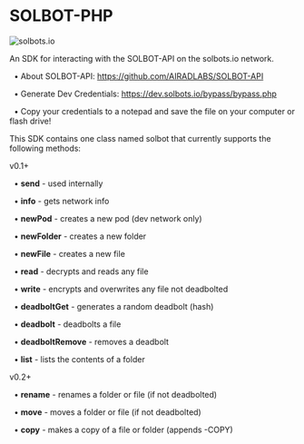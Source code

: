 # SOLBOT-PHP
![solbots.io](http://dev.solbots.io/assets/img/Crypto-Carl-1920x1080.jpg)

An SDK for interacting with the SOLBOT-API on the solbots.io network.

&nbsp;&nbsp;&bull; About SOLBOT-API: https://github.com/AIRADLABS/SOLBOT-API

&nbsp;&nbsp;&bull; Generate Dev Credentials: https://dev.solbots.io/bypass/bypass.php

&nbsp;&nbsp;&bull; Copy your credentials to a notepad and save the file on your computer or flash drive!

This SDK contains one class named solbot that currently supports the following methods:

v0.1+

&nbsp;&nbsp;&bull; <strong>send</strong> - used internally

&nbsp;&nbsp;&bull; <strong>info</strong> - gets network info

&nbsp;&nbsp;&bull; <strong>newPod</strong> - creates a new pod (dev network only)

&nbsp;&nbsp;&bull; <strong>newFolder</strong> - creates a new folder

&nbsp;&nbsp;&bull; <strong>newFile</strong> - creates a new file

&nbsp;&nbsp;&bull; <strong>read</strong> - decrypts and reads any file

&nbsp;&nbsp;&bull; <strong>write</strong> - encrypts and overwrites any file not deadbolted

&nbsp;&nbsp;&bull; <strong>deadboltGet</strong> - generates a random deadbolt (hash)

&nbsp;&nbsp;&bull; <strong>deadbolt</strong> - deadbolts a file

&nbsp;&nbsp;&bull; <strong>deadboltRemove</strong> - removes a deadbolt

&nbsp;&nbsp;&bull; <strong>list</strong> - lists the contents of a folder

v0.2+

&nbsp;&nbsp;&bull; <strong>rename</strong> - renames a folder or file (if not deadbolted)

&nbsp;&nbsp;&bull; <strong>move</strong> - moves a folder or file (if not deadbolted)

&nbsp;&nbsp;&bull; <strong>copy</strong> - makes a copy of a file or folder (appends -COPY)

